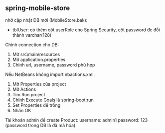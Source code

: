 ## spring-mobile-store

nhớ cập nhật DB mới (MobileStore.bak):
* tblUser: có thêm cột userRole cho Spring Security, cột password đc đổi thành varchar(128)

Chỉnh connection cho DB:
1. Mở src\main\resources
2. Mở application.properties
3. Chỉnh url, username, password phù hợp

Nếu NetBeans không import nbactions.xml:
1. Mở Properties của project
2. Mở Actions
3. Tìm Run project
4. Chỉnh Execute Goals là spring-boot:run
5. Set Properties để trống
6. Nhấn OK

Tài khoản admin để create Product:
username: admin1
password: 123
(password trong DB là đã mã hóa)
